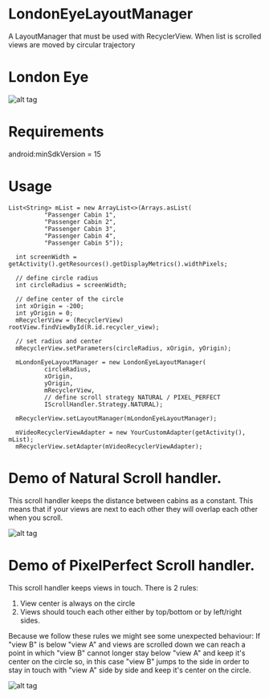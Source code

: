 # LondonEyeLayoutManager

A LayoutManager that must be used with RecyclerView. 
When list is scrolled views are moved by circular trajectory

# London Eye
![alt tag](https://cloud.githubusercontent.com/assets/2686355/11732973/161e5970-9fb2-11e5-923b-09b6a0b4e26a.jpg)

# Requirements
android:minSdkVersion = 15

# Usage
```
List<String> mList = new ArrayList<>(Arrays.asList(
          "Passenger Cabin 1",
          "Passenger Cabin 2",
          "Passenger Cabin 3",
          "Passenger Cabin 4",
          "Passenger Cabin 5"));
            
  int screenWidth = getActivity().getResources().getDisplayMetrics().widthPixels;
            
  // define circle radius
  int circleRadius = screenWidth;

  // define center of the circle
  int xOrigin = -200;
  int yOrigin = 0;
  mRecyclerView = (RecyclerView) rootView.findViewById(R.id.recycler_view);
  
  // set radius and center
  mRecyclerView.setParameters(circleRadius, xOrigin, yOrigin);

  mLondonEyeLayoutManager = new LondonEyeLayoutManager(
          circleRadius,
          xOrigin,
          yOrigin,
          mRecyclerView,
          // define scroll strategy NATURAL / PIXEL_PERFECT
          IScrollHandler.Strategy.NATURAL);

  mRecyclerView.setLayoutManager(mLondonEyeLayoutManager);

  mVideoRecyclerViewAdapter = new YourCustomAdapter(getActivity(), mList);
  mRecyclerView.setAdapter(mVideoRecyclerViewAdapter);
```

# Demo of Natural Scroll handler.

This scroll handler keeps the distance between cabins as a constant. This means that if your views are next to each other they will overlap each other when you scroll.

![alt tag](https://cloud.githubusercontent.com/assets/2686355/11742412/651bc71e-a008-11e5-9a5e-4f10be4adbd8.gif)

# Demo of PixelPerfect Scroll handler.

This scroll handler keeps views in touch. There is 2 rules:
1. View center is always on the circle
2. Views should touch each other either by top/bottom or by left/right sides.

Because we follow these rules we might see some unexpected behaviour:
If "view B" is below "view A" and views are scrolled down we can reach a point in which "view B" cannot longer stay below "view A" and keep it's center on the circle so, in this case "view B" jumps to the side in order to stay in touch with "view A" side by side and keep it's center on the circle.

![alt tag](https://cloud.githubusercontent.com/assets/2686355/11743339/4c1a8ffa-a00f-11e5-97f5-831b555b618d.gif)
